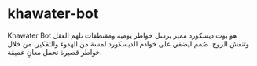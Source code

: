 # khawater-bot
Khawater Bot هو بوت ديسكورد مميز يرسل خواطر يومية ومقتطفات تلهم العقل وتنعش الروح. صُمم ليضفي على خوادم الديسكورد لمسة من الهدوء والتفكير، من خلال خواطر قصيرة تحمل معانٍ عميقة.
